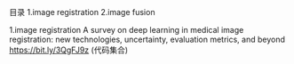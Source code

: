 目录
1.image registration
2.image fusion

1.image registration
A survey on deep learning in medical image registration: new technologies, uncertainty, evaluation metrics, and beyond    https://bit.ly/3QgFJ9z (代码集合)
